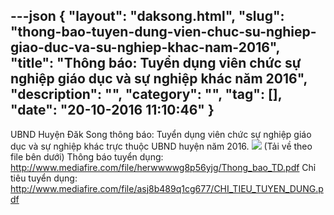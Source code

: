 ---json
{
    "layout": "daksong.html",
    "slug": "thong-bao-tuyen-dung-vien-chuc-su-nghiep-giao-duc-va-su-nghiep-khac-nam-2016",
    "title": "Thông báo: Tuyển dụng viên chức sự nghiệp giáo dục và sự nghiệp khác năm 2016",
    "description": "",
    "category": "",
    "tag": [],
    "date": "20-10-2016 11:10:46"
}
---
UBND Huyện Đăk Song thông báo: Tuyển dụng viên chức sự nghiệp giáo dục và sự nghiệp khác trực thuộc UBND huyện năm 2016.
![](http://www.mediafire.com/convkey/7601/cf0c5r6ud9wu6npzg.jpg)
(Tải về theo file bên dưới)
Thông báo tuyển dụng: http://www.mediafire.com/file/herwwwwg8p56yjg/Thong_bao_TD.pdf
Chỉ tiêu tuyển dụng: http://www.mediafire.com/file/asj8b489q1cg677/CHI_TIEU_TUYEN_DUNG.pdf